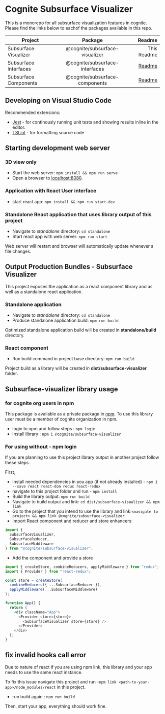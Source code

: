 # Cognite Subsurface Visualizer

This is a monorepo for all subsurface visualization features in cognite. Please find the links below to eachof the packages available in this repo.

| Project               |            Package             |                                                                                              Readme |
| --------------------- | :----------------------------: | --------------------------------------------------------------------------------------------------: |
| Subsurface Visualizer | @cognite/subsurface-visualizer |                                                                                         This Readme |
| Subsurface Interfaces | @cognite/subsurface-interfaces |  [Readme](https://github.com/cognitedata/subsurface-visualization/blob/master/src/Interface#readme) |
| Subsurface Components | @cognite/subsurface-components | [Readme](https://github.com/cognitedata/subsurface-visualization/blob/master/src/Components#readme) |

## Developing on Visual Studio Code

Recommended extensions:

- [Jest](https://marketplace.visualstudio.com/items?itemName=Orta.vscode-jest) - for continously running unit tests and showing results inline in the editor.
- [TSLint](https://marketplace.visualstudio.com/items?itemName=ms-vscode.vscode-typescript-tslint-plugin) - for formatting source code

## Starting development web server

### 3D view only

- Start the web server: `npm install && npm run serve`
- Open a browser to [localhost:8080](http://localhost:8080).

### Application with React User interface

- start react app: `npm install && npm run start-dev`

### Standalone React application that uses library output of this project

- Navigate to _standalone_ directory: `cd standalone`
- Start react app with web server: `npm run start`

Web server will restart and browser will automatically update whenever a file changes.

## Output Production Bundles - Subsurface Visualizer

This project exposes the application as a react component library and as well as a standalone react application.

### Standalone application

- Navigate to _standalone_ directory: `cd standalone`
- Produce standalone application build: `npm run build`

Optimized standalone application build will be created in **standalone/build** directory.

### React component

- Run build command in project base directory: `npm run build`

Project build as a library will be created in **dist/subsurface-visualizer** folder.

## Subsurface-visualizer library usage

### for cognite org users in npm

This package is available as a private package in [npm](https://www.npmjs.com/package/@cognite/subsurface-visualizer).
To use this library user must be a member of cognite organization in npm.

- login to npm and follow steps : `npm login`
- install library : `npm i @cognite/subsurface-visualizer`

### For using without - npm login

If you are planning to use this project library output in another project follow these steps.

First,

- install needed dependencies in you app (if not already installed) - `npm i --save react react-dom redux react-redux`
- navigate to this project folder and run - `npm install`
- Build the library output: `npm run build`
- Navigate to build output and link: `cd dist/subsurface-visualizer && npm link`
- Go to the project that you intend to use the library and link:`<navigate to project> && npm link @cognite/subsurface-visualizer`
- Import React component and reducer and store enhancers:

```javascript
import {
  SubsurfaceVisualizer,
  SubsurfaceReducer,
  SubsurfaceMiddleware
} from "@cognite/subsurface-visualizer";
```

- Add the component and provide a store

```javascript
import { createStore, combineReducers, applyMiddleware } from "redux";
import { Provider } from "react-redux";

const store = createStore(
  combineReducers({ ...SubsurfaceReducer }),
  applyMiddleware(...SubsurfaceMiddleware)
);

function App() {
  return (
    <div className="App">
      <Provider store={store}>
        <SubsurfaceVisualizer store={store} />
      </Provider>
    </div>
  );
}
```

## fix invalid hooks call error

Due to nature of react if you are using npm link, this library and your app needs to use the same react instance.

To fix this issue navigate this project and run -`npm link <path-to-your-app>/node_modules/react` in this project.

- run build again : `npm run build`

Then, start your app, everything should work fine.
